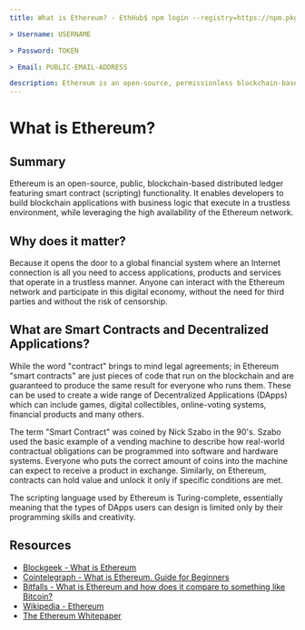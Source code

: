 ```yaml
---
title: What is Ethereum? - EthHub$ npm login --registry=https://npm.pkg.github.com

> Username: USERNAME

> Password: TOKEN

> Email: PUBLIC-EMAIL-ADDRESS

description: Ethereum is an open-source, permissionless blockchain-based distributed ledger providing infrastructure for distributed computing and economic activities.
---
```


# What is Ethereum?

## Summary

Ethereum is an open-source, public, blockchain-based distributed ledger featuring smart contract (scripting) functionality. It enables developers to build blockchain applications with business logic that execute in a trustless environment, while leveraging the high availability of the Ethereum network.

## Why does it matter?

Because it opens the door to a global financial system where an Internet connection is all you need to access applications, products and services that operate in a trustless manner. Anyone can interact with the Ethereum network and participate in this digital economy, without the need for third parties and without the risk of censorship.

## What are Smart Contracts and Decentralized Applications?

While the word "contract" brings to mind legal agreements; in Ethereum "smart contracts" are just pieces of code that run on the blockchain and are guaranteed to produce the same result for everyone who runs them. These can be used to create a wide range of Decentralized Applications (DApps) which can include games, digital collectibles, online-voting systems, financial products and many others.

The term "Smart Contract" was coined by Nick Szabo in the 90's. Szabo used the basic example of a vending machine to describe how real-world contractual obligations can be programmed into software and hardware systems. Everyone who puts the correct amount of coins into the machine can expect to receive a product in exchange. Similarly, on Ethereum, contracts can hold value and unlock it only if specific conditions are met.

The scripting language used by Ethereum is Turing-complete, essentially meaning that the types of DApps users can design is limited only by their programming skills and creativity.

## Resources

* [Blockgeek - What is Ethereum](https://blockgeeks.com/guides/ethereum/)
* [Cointelegraph - What is Ethereum. Guide for Beginners](https://cointelegraph.com/ethereum-for-beginners/what-is-ethereum)
* [Bitfalls - What is Ethereum and how does it compare to something like Bitcoin?](https://bitfalls.com/2017/09/19/what-ethereum-compare-to-bitcoin/)
* [Wikipedia - Ethereum](https://en.wikipedia.org/wiki/Ethereum)
* [The Ethereum Whitepaper](https://github.com/ethereum/wiki/wiki/White-Paper)
